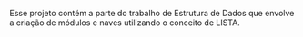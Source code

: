 Esse projeto contém a parte do trabalho de Estrutura de Dados que envolve a criação de módulos e naves utilizando o conceito de LISTA.